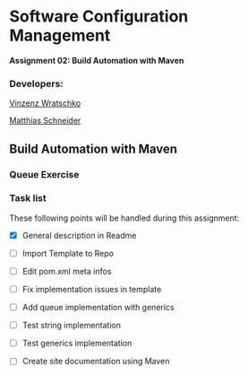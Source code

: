 # Software Configuration Management
**Assignment 02: Build Automation with Maven**

### Developers:
[Vinzenz Wratschko](https://github.com/vinziw "Vinzenz Wratschko")

[Matthias Schneider](https://github.com/schneidermatthias "Matthias Schneider")

## Build Automation with Maven

### Queue Exercise


### Task list

These following points will be handled during this assignment:

- [x] General description in Readme
- [ ] Import Template to Repo
- [ ] Edit pom.xml meta infos
- [ ] Fix implementation issues in template 
- [ ] Add queue implementation with generics
- [ ] Test string implementation
- [ ] Test generics implementation
- [ ] Create site documentation using Maven



